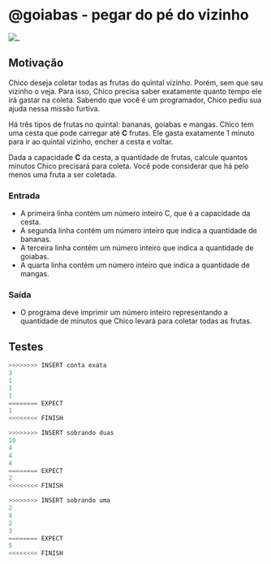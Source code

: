 # @goiabas - pegar do pé do vizinho

![_](cover.jpg)

## Motivação

Chico deseja coletar todas as frutas do quintal vizinho. Porém, sem que seu vizinho o veja.
Para isso, Chico precisa saber exatamente quanto tempo ele irá gastar na coleta.
Sabendo que você é um programador, Chico pediu sua ajuda nessa missão furtiva.

Há três tipos de frutas no quintal: bananas, goiabas e mangas.
Chico tem uma cesta que pode carregar até **C** frutas.
Ele gasta exatamente 1 minuto para ir ao quintal vizinho, encher a cesta e voltar.

Dada a capacidade **C** da cesta, a quantidade de frutas, calcule quantos minutos Chico precisará para coleta. Você pode considerar que há pelo menos uma fruta a ser coletada.

### Entrada

- A primeira linha contém um número inteiro C, que é a capacidade da cesta.
- A segunda linha contém um número inteiro que indica a quantidade de bananas.
- A terceira linha contém um número inteiro que indica a quantidade de goiabas.
- A quarta linha contém um número inteiro que indica a quantidade de mangas.

### Saída

- O programa deve imprimir um número inteiro representando a quantidade de minutos que Chico levará para coletar todas as frutas.

## Testes

```py
>>>>>>>> INSERT conta exata
3
1
1
1
======== EXPECT
1
<<<<<<<< FINISH
```

```py
>>>>>>>> INSERT sobrando duas
10
4
4
4
======== EXPECT
2
<<<<<<<< FINISH
```

```py
>>>>>>>> INSERT sobrando uma
2
4
2
3
======== EXPECT
5
<<<<<<<< FINISH
```
